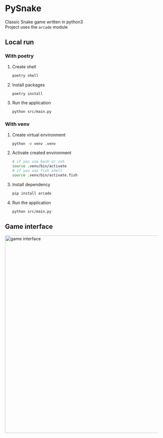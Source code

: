 # PySnake

Classic Snake game written in python3  
Project uses the `arcade` module

## Local run

### With poetry

1. Create shell
   ```bash
   poetry shell
   ```
2. Install packages
   ```bash
   poetry install
   ```
3. Run the application
   ```bash
   python src/main.py
   ```

### With venv

1. Create virtual environment
   ```bash
   python -m venv .venv
   ```
2. Activate created environment
   ```bash
   # if you use bash or zsh
   source .venv/bin/activate
   # if you use fish shell
   source .venv/bin/activate.fish
   ```
3. Install dependency
   ```bash
   pip install arcade
   ```
4. Run the application
   ```bash
   python src/main.py
   ```

## Game interface

<img src="https://resizer.uk/git/1304x1480/8d28ec8d7b6548adb8a767dd181ab288.png" alt="game interface" width="652" />
